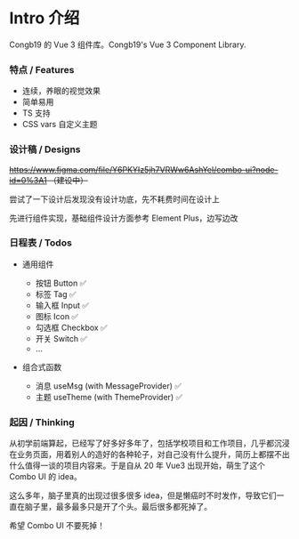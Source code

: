 # Intro 介绍

Congb19 的 Vue 3 组件库。Congb19's Vue 3 Component Library.

### 特点 / Features

- 连续，养眼的视觉效果
- 简单易用
- TS 支持
- CSS vars 自定义主题

### 设计稿 / Designs

~~https://www.figma.com/file/Y6PKYIz5jh7VRWw6AshYel/combo-ui?node-id=0%3A1 （建设中）~~

尝试了一下设计后发现没有设计功底，先不耗费时间在设计上

先进行组件实现，基础组件设计方面参考 Element Plus，边写边改

### 日程表 / Todos

- 通用组件

  - 按钮 Button ✅
  - 标签 Tag ✅
  - 输入框 Input ✅
  - 图标 Icon ✅
  - 勾选框 Checkbox ✅
  - 开关 Switch ✅
  - ...

- 组合式函数

  - 消息 useMsg (with MessageProvider) ✅
  - 主题 useTheme (with ThemeProvider) ✅

### 起因 / Thinking

从初学前端算起，已经写了好多好多年了，包括学校项目和工作项目，几乎都沉浸在业务页面，用着别人的造好的各种轮子，对自己没有什么提升，简历上都摆不出什么值得一谈的项目内容来。于是自从 20 年 Vue3 出现开始，萌生了这个 Combo UI 的 idea。

这么多年，脑子里真的出现过很多很多 idea，但是懒癌时不时发作，导致它们一直在脑子里，最多最多只是开了个头。最后很多都死掉了。

希望 Combo UI 不要死掉！
